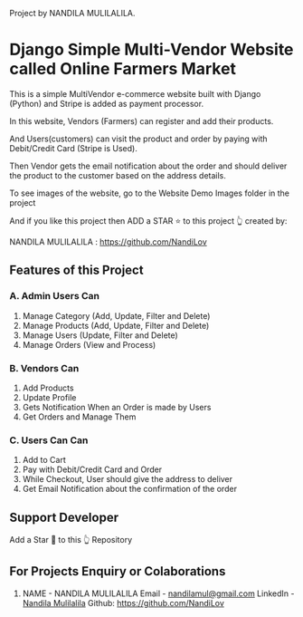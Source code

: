 Project by NANDILA MULILALILA.

# Django Simple Multi-Vendor Website called Online Farmers Market
This is a simple MultiVendor e-commerce website built with Django (Python) and Stripe is added as payment processor.

In this website, Vendors (Farmers) can register and add their products.

And Users(customers) can visit the product and order by paying with Debit/Credit Card (Stripe is Used).

Then Vendor gets the email notification about the order and should deliver the product to the customer based on the address details.

To see images of the website, go to the Website Demo Images folder in the project

And if you like this project then ADD a STAR ⭐️  to this project 👆
created by:

NANDILA MULILALILA : https://github.com/NandiLov

## Features of this Project

### A. Admin Users Can
1. Manage Category (Add, Update, Filter and Delete)
2. Manage Products (Add, Update, Filter and Delete)
3. Manage Users (Update, Filter and Delete)
4. Manage Orders (View and Process)

### B. Vendors Can
1. Add Products
2. Update Profile
3. Gets Notification When an Order is made by Users
4. Get Orders and Manage Them


### C.  Users Can Can
1. Add to Cart
2. Pay with Debit/Credit Card and Order
3. While Checkout, User should give the address to deliver
4. Get Email Notification about the confirmation of the order



## Support Developer

Add a Star 🌟  to this 👆 Repository

## For Projects Enquiry or Colaborations
1. NAME - NANDILA MULILALILA
 Email - nandilamul@gmail.com
 LinkedIn - [Nandila Mulilalila](https://www.linkedin.com/in/nandila-mulilalila-184595214/")
 Github: https://github.com/NandiLov


